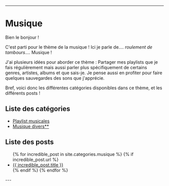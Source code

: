 
---
# Musique
Bien le bonjour !

C'est parti pour le thème de la musique ! Ici je parle de.... *roulement de tambours*.... Musique !

J'ai plusieurs idées pour aborder ce thème : Partager mes playlists que je fais régulièrement mais aussi parler plus spécifiquement de certains genres, artistes, albums et que sais-je. Je pense aussi en profiter pour faire quelques sauvegardes des sons que j'apprécie.

Bref, voici donc les différentes catégories disponibles dans ce thème, et les différents posts !

## Liste des catégories
- [Playlist musicales](categories/playlists_musicales.md)
- [Musique divers**](categories/musique_divers.md)

## Liste des posts
<ul>
  {% for incredible_post in site.categories.musique %}
    {% if incredible_post.url %}
        <li><a href="{{ site.baseurl }}/{{ incredible_post.url }}">{{ incredible_post.title }}</a></li>
    {% endif %}
  {% endfor %}
</ul>
--- 
